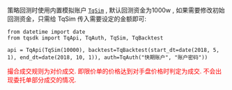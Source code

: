 策略回测时使用内置模拟账户 [`TqSim`](https://doc.shinnytech.com/tqsdk/latest/reference/tqsdk.sim.html#tqsdk.TqSim "tqsdk.TqSim") , 默认回测资金为1000w , 如果需要修改初始回测资金，只需给 TqSim 传入需要设定的金额即可:


```
from datetime import date
from tqsdk import TqApi, TqAuth, TqSim, TqBacktest

api = TqApi(TqSim(10000), backtest=TqBacktest(start_dt=date(2018, 5, 1), end_dt=date(2018, 10, 1)), auth=TqAuth("快期账户", "账户密码"))
```

<font color="#ff0000">撮合成交规则为对价成交. 即限价单的价格达到对手盘价格时判定为成交. 不会出现委托单部分成交的情况.</font>

